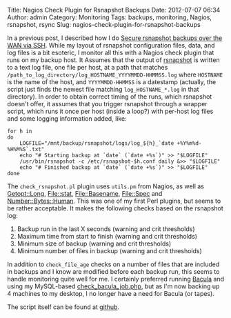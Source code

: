 Title: Nagios Check Plugin for Rsnapshot Backups
Date: 2012-07-07 06:34
Author: admin
Category: Monitoring
Tags: backups, monitoring, Nagios, rsnapshot, rsync
Slug: nagios-check-plugin-for-rsnapshot-backups

In a previous post, I described how I do [Secure rsnapshot backups over
the WAN via
SSH](/2012/01/secure-rsnapshot-backups-over-the-wan-via-ssh/). While my
layout of rsnapshot configuration files, data, and log files is a bit
esoteric, I monitor all this with a Nagios check plugin that runs on my
backup host. It Assumes that the output of
[rsnapshot](http://rsnapshot.org/) is written to a text log file, one
file per host, at a path that matches
`/path_to_log_directory/log_HOSTNAME_YYYYMMDD-HHMMSS.log` where
`HOSTNAME` is the name of the host, and `YYYYMMDD-HHMMSS` is a datestamp
(actually, the script just finds the newest file matching
`log_HOSTNAME_*.log` in that directory). In order to obtain correct
timing of the runs, which rsnapshot doesn't offer, it assumes that you
trigger rsnapshot through a wrapper script, which runs it once per host
(inside a loop?) with per-host log files and some logging information
added, like:

~~~~{.bash}
for h in 
do
    LOGFILE="/mnt/backup/rsnapshot/logs/log_${h}_`date +%Y%m%d-%H%M%S`.txt"
    echo "# Starting backup at `date` (`date +%s`)" >> "$LOGFILE"
    /usr/bin/rsnapshot -c /etc/rsnapshot-$h.conf daily &>> "$LOGFILE"
    echo "# Finished backup at `date` (`date +%s`)" >> "$LOGFILE"
done
~~~~

The `check_rsnapshot.pl` plugin uses `utils.pm` from Nagios, as well as
[Getopt::Long](http://search.cpan.org/~jv/Getopt-Long-2.38/lib/Getopt/Long.pm),
[File::stat](http://search.cpan.org/~makoto/File-Stat-0.01/Stat.pm),
[File::Basename](http://search.cpan.org/~flora/perl-5.14.2/lib/File/Basename.pm),
[File::Spec](http://search.cpan.org/~smueller/PathTools-3.33/lib/File/Spec.pm)
and
[Number::Bytes::Human](http://search.cpan.org/~ferreira/Number-Bytes-Human-0.07/Human.pm).
This was one of my first Perl plugins, but seems to be rather
acceptable. It makes the following checks based on the rsnapshot log:

1.  Backup run in the last X seconds (warning and crit thresholds)
2.  Maximum time from start to finish (warning and crit thresholds)
3.  Minimum size of backup (warning and crit thresholds)
4.  Minimum number of files in backup (warning and crit thresholds)

In addition to `check_file_age` checks on a number of files that are
included in backups and I know are modified before each backup run, this
seems to handle monitoring quite well for me. I certainly preferred
running [Bacula](http://www.bacula.org/) and using my MySQL-based
[check\_bacula\_job.php](https://github.com/jantman/nagios-scripts/blob/master/check_bacula_job.php),
but as I'm now backing up 4 machines to my desktop, I no longer have a
need for Bacula (or tapes).

The script itself can be found at
[github](https://github.com/jantman/nagios-scripts/blob/master/check_rsnapshot.pl).
